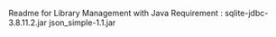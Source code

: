 Readme for Library Management with Java
Requirement : 
	sqlite-jdbc-3.8.11.2.jar
	json_simple-1.1.jar
